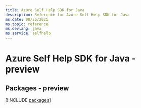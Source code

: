 ```yaml
---
title: Azure Self Help SDK for Java
description: Reference for Azure Self Help SDK for Java
ms.date: 08/26/2025
ms.topic: reference
ms.devlang: java
ms.service: selfhelp
---
```

# Azure Self Help SDK for Java - preview
## Packages - preview
[!INCLUDE [packages](self-help-index.md)]